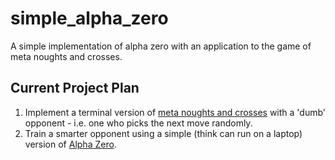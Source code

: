 # simple_alpha_zero
A simple implementation of alpha zero with an application to the game of meta noughts and crosses.

## Current Project Plan

1. Implement a terminal version of [meta noughts and crosses](https://en.wikipedia.org/wiki/Ultimate_tic-tac-toe]) with a 'dumb' opponent - i.e. one who picks the next move randomly.
2. Train a smarter opponent using a simple (think can run on a laptop) version of [Alpha Zero](https://en.wikipedia.org/wiki/AlphaZero).

